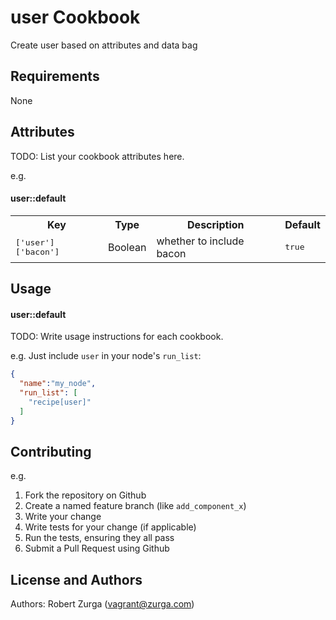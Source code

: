 user Cookbook
=============
Create user based on attributes and data bag

Requirements
------------
None

Attributes
----------
TODO: List your cookbook attributes here.

e.g.
#### user::default
<table>
  <tr>
    <th>Key</th>
    <th>Type</th>
    <th>Description</th>
    <th>Default</th>
  </tr>
  <tr>
    <td><tt>['user']['bacon']</tt></td>
    <td>Boolean</td>
    <td>whether to include bacon</td>
    <td><tt>true</tt></td>
  </tr>
</table>

Usage
-----
#### user::default
TODO: Write usage instructions for each cookbook.

e.g.
Just include `user` in your node's `run_list`:

```json
{
  "name":"my_node",
  "run_list": [
    "recipe[user]"
  ]
}
```

Contributing
------------

e.g.
1. Fork the repository on Github
2. Create a named feature branch (like `add_component_x`)
3. Write your change
4. Write tests for your change (if applicable)
5. Run the tests, ensuring they all pass
6. Submit a Pull Request using Github

License and Authors
-------------------
Authors: Robert Zurga (vagrant@zurga.com)
